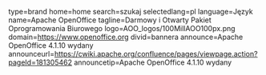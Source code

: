 type=brand
home=home
search=szukaj
selectedlang=pl
language=Język
name=Apache OpenOffice
tagline=Darmowy i Otwarty Pakiet Oprogramowania Biurowego
logo=AOO_logos/100MillAOO100px.png
domain=https://www.openoffice.org
divid=bannera
announce=Apache OpenOffice 4.1.10 wydany
announceurl=https://cwiki.apache.org/confluence/pages/viewpage.action?pageId=181305462
announcetip=Apache OpenOffice 4.1.10 wydany
~~~~~~
